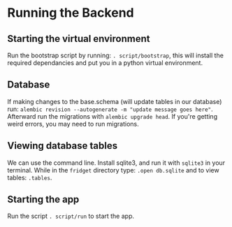 # Running the Backend

## Starting the virtual environment

Run the bootstrap script by running: ```. script/bootstrap```, this will install the required dependancies and put you in a python virtual environment. 

## Database

If making changes to the base.schema (will update tables in our database) run: ```alembic revision --autogenerate -m "update message goes here"```. Afterward run the migrations with ```alembic upgrade head```. If you're getting weird errors, you may need to run migrations.

## Viewing database tables

We can use the command line. Install sqlite3, and run it with ```sqlite3``` in your terminal. While in the ```fridget``` directory type: ```.open db.sqlite``` and to view tables: ```.tables```.

## Starting the app

Run the script ```. script/run``` to start the app.
 